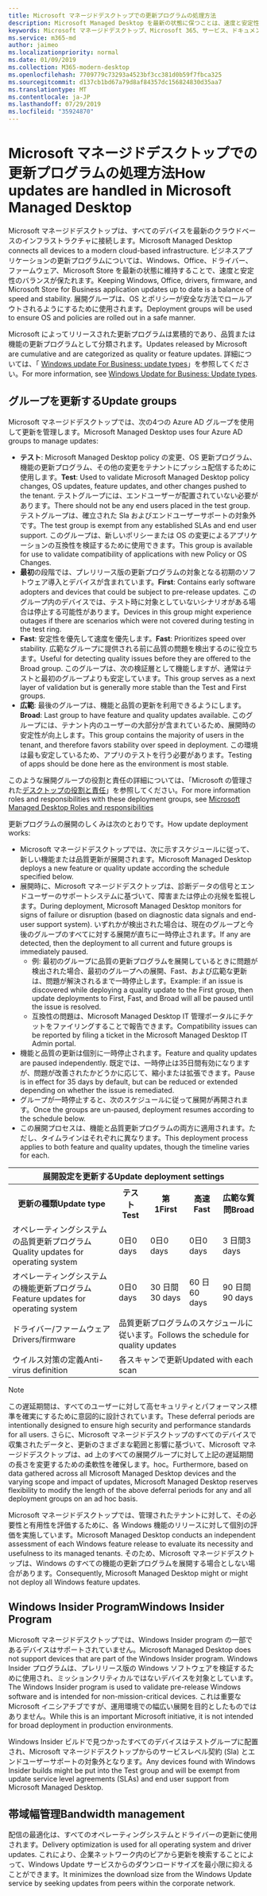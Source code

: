 ```yaml
---
title: Microsoft マネージドデスクトップでの更新プログラムの処理方法
description: Microsoft Managed Desktop を最新の状態に保つことは、速度と安定性のバランスになります。
keywords: Microsoft マネージドデスクトップ、Microsoft 365、サービス、ドキュメント
ms.service: m365-md
author: jaimeo
ms.localizationpriority: normal
ms.date: 01/09/2019
ms.collection: M365-modern-desktop
ms.openlocfilehash: 7709779c73293a4523bf3cc381d0b59f7fbca325
ms.sourcegitcommit: d137cb1bd67a79d8af84357dc156824830d35aa7
ms.translationtype: MT
ms.contentlocale: ja-JP
ms.lasthandoff: 07/29/2019
ms.locfileid: "35924870"
---
```

# <a name="how-updates-are-handled-in-microsoft-managed-desktop"></a><span data-ttu-id="682ef-104">Microsoft マネージドデスクトップでの更新プログラムの処理方法</span><span class="sxs-lookup"><span data-stu-id="682ef-104">How updates are handled in Microsoft Managed Desktop</span></span>


<!--This topic is the target for a "Learn more" link in the Admin Portal (aka.ms/update-rings); do not delete.-->

<!--Update management -->

<span data-ttu-id="682ef-105">Microsoft マネージドデスクトップは、すべてのデバイスを最新のクラウドベースのインフラストラクチャに接続します。</span><span class="sxs-lookup"><span data-stu-id="682ef-105">Microsoft Managed Desktop connects all devices to a modern cloud-based infrastructure.</span></span> <span data-ttu-id="682ef-106">ビジネスアプリケーションの更新プログラムについては、Windows、Office、ドライバー、ファームウェア、Microsoft Store を最新の状態に維持することで、速度と安定性のバランスが保たれます。</span><span class="sxs-lookup"><span data-stu-id="682ef-106">Keeping Windows, Office, drivers, firmware, and Microsoft Store for Business application updates up to date is a balance of speed and stability.</span></span> <span data-ttu-id="682ef-107">展開グループは、OS とポリシーが安全な方法でロールアウトされるようにするために使用されます。</span><span class="sxs-lookup"><span data-stu-id="682ef-107">Deployment groups will be used to ensure OS and policies are rolled out in a safe manner.</span></span> 

<span data-ttu-id="682ef-108">Microsoft によってリリースされた更新プログラムは累積的であり、品質または機能の更新プログラムとして分類されます。</span><span class="sxs-lookup"><span data-stu-id="682ef-108">Updates released by Microsoft are cumulative and are categorized as quality or feature updates.</span></span>
<span data-ttu-id="682ef-109">詳細については、「 [Windows update For Business: update types](https://docs.microsoft.com/windows/deployment/update/waas-manage-updates-wufb#update-types)」を参照してください。</span><span class="sxs-lookup"><span data-stu-id="682ef-109">For more information, see [Windows Update for Business: Update types](https://docs.microsoft.com/windows/deployment/update/waas-manage-updates-wufb#update-types).</span></span> 

## <a name="update-groups"></a><span data-ttu-id="682ef-110">グループを更新する</span><span class="sxs-lookup"><span data-stu-id="682ef-110">Update groups</span></span>

<span data-ttu-id="682ef-111">Microsoft マネージドデスクトップでは、次の4つの Azure AD グループを使用して更新を管理します。</span><span class="sxs-lookup"><span data-stu-id="682ef-111">Microsoft Managed Desktop uses four Azure AD groups to manage updates:</span></span>

- <span data-ttu-id="682ef-112">**テスト**: Microsoft Managed Desktop policy の変更、OS 更新プログラム、機能の更新プログラム、その他の変更をテナントにプッシュ配信するために使用します。</span><span class="sxs-lookup"><span data-stu-id="682ef-112">**Test**: Used to validate Microsoft Managed Desktop policy changes, OS updates, feature updates, and other changes pushed to the tenant.</span></span> <span data-ttu-id="682ef-113">テストグループには、エンドユーザーが配置されていない必要があります。</span><span class="sxs-lookup"><span data-stu-id="682ef-113">There should not be any end users placed in the test group.</span></span> <span data-ttu-id="682ef-114">テストグループは、確立された Sla およびエンドユーザーサポートの対象外です。</span><span class="sxs-lookup"><span data-stu-id="682ef-114">The test group is exempt from any established SLAs and end user support.</span></span> <span data-ttu-id="682ef-115">このグループは、新しいポリシーまたは OS の変更によるアプリケーションの互換性を検証するために使用できます。</span><span class="sxs-lookup"><span data-stu-id="682ef-115">This group is available for use to validate compatibility of applications with new Policy or OS Changes.</span></span>  
- <span data-ttu-id="682ef-116">**最初**の段階では、プレリリース版の更新プログラムの対象となる初期のソフトウェア導入とデバイスが含まれています。</span><span class="sxs-lookup"><span data-stu-id="682ef-116">**First**: Contains early software adopters and devices that could be subject to pre-release updates.</span></span> <span data-ttu-id="682ef-117">このグループ内のデバイスでは、テスト時に対象としていないシナリオがある場合は停止する可能性があります。</span><span class="sxs-lookup"><span data-stu-id="682ef-117">Devices in this group might experience outages if there are scenarios which were not covered during testing in the test ring.</span></span>
- <span data-ttu-id="682ef-118">**Fast**: 安定性を優先して速度を優先します。</span><span class="sxs-lookup"><span data-stu-id="682ef-118">**Fast**: Prioritizes speed over stability.</span></span> <span data-ttu-id="682ef-119">広範なグループに提供される前に品質の問題を検出するのに役立ちます。</span><span class="sxs-lookup"><span data-stu-id="682ef-119">Useful for detecting quality issues before they are offered to the Broad group.</span></span> <span data-ttu-id="682ef-120">このグループは、次の検証層として機能しますが、通常はテストと最初のグループよりも安定しています。</span><span class="sxs-lookup"><span data-stu-id="682ef-120">This group serves as a next layer of validation but is generally more stable than the Test and First groups.</span></span> 
- <span data-ttu-id="682ef-121">**広範**: 最後のグループは、機能と品質の更新を利用できるようにします。</span><span class="sxs-lookup"><span data-stu-id="682ef-121">**Broad**: Last group to have feature and quality updates available.</span></span> <span data-ttu-id="682ef-122">このグループには、テナント内のユーザーの大部分が含まれているため、展開時の安定性が向上します。</span><span class="sxs-lookup"><span data-stu-id="682ef-122">This group contains the majority of users in the tenant, and therefore favors stability over speed in deployment.</span></span> <span data-ttu-id="682ef-123">この環境は最も安定しているため、アプリのテストを行う必要があります。</span><span class="sxs-lookup"><span data-stu-id="682ef-123">Testing of apps should be done here as the environment is most stable.</span></span> 

<span data-ttu-id="682ef-124">このような展開グループの役割と責任の詳細については、「Microsoft の管理された[デスクトップの役割と責任](../intro/roles-and-responsibilities.md)」を参照してください。</span><span class="sxs-lookup"><span data-stu-id="682ef-124">For more information roles and responsibilities with these deployment groups, see [Microsoft Managed Desktop Roles and responsibilities](../intro/roles-and-responsibilities.md)</span></span>

<span data-ttu-id="682ef-125">更新プログラムの展開のしくみは次のとおりです。</span><span class="sxs-lookup"><span data-stu-id="682ef-125">How update deployment works:</span></span>
- <span data-ttu-id="682ef-126">Microsoft マネージドデスクトップでは、次に示すスケジュールに従って、新しい機能または品質更新が展開されます。</span><span class="sxs-lookup"><span data-stu-id="682ef-126">Microsoft Managed Desktop deploys a new feature or quality update according the schedule specified below.</span></span>
- <span data-ttu-id="682ef-127">展開時に、Microsoft マネージドデスクトップは、診断データの信号とエンドユーザーのサポートシステムに基づいて、障害または停止の兆候を監視します。</span><span class="sxs-lookup"><span data-stu-id="682ef-127">During deployment, Microsoft Managed Desktop monitors for signs of failure or disruption (based on diagnostic data signals and end-user support system).</span></span> <span data-ttu-id="682ef-128">いずれかが検出された場合は、現在のグループと今後のグループのすべてに対する展開が直ちに一時停止されます。</span><span class="sxs-lookup"><span data-stu-id="682ef-128">If any are detected, then the deployment to all current and future groups is immediately paused.</span></span>
    - <span data-ttu-id="682ef-129">例: 最初のグループに品質の更新プログラムを展開しているときに問題が検出された場合、最初のグループへの展開、Fast、および広範な更新は、問題が解決されるまで一時停止します。</span><span class="sxs-lookup"><span data-stu-id="682ef-129">Example: if an issue is discovered while deploying a quality update to the First group, then update deployments to First, Fast, and Broad will all be paused until the issue is resolved.</span></span>
    - <span data-ttu-id="682ef-130">互換性の問題は、Microsoft Managed Desktop IT 管理ポータルにチケットをファイリングすることで報告できます。</span><span class="sxs-lookup"><span data-stu-id="682ef-130">Compatibility issues can be reported by filing a ticket in the Microsoft Managed Desktop IT Admin portal.</span></span>
- <span data-ttu-id="682ef-131">機能と品質の更新は個別に一時停止されます。</span><span class="sxs-lookup"><span data-stu-id="682ef-131">Feature and quality updates are paused independently.</span></span> <span data-ttu-id="682ef-132">既定では、一時停止は35日間有効になりますが、問題が改善されたかどうかに応じて、縮小または拡張できます。</span><span class="sxs-lookup"><span data-stu-id="682ef-132">Pause is in effect for 35 days by default, but can be reduced or extended depending on whether the issue is remediated.</span></span>
- <span data-ttu-id="682ef-133">グループが一時停止すると、次のスケジュールに従って展開が再開されます。</span><span class="sxs-lookup"><span data-stu-id="682ef-133">Once the groups are un-paused, deployment resumes according to the schedule below.</span></span>
- <span data-ttu-id="682ef-134">この展開プロセスは、機能と品質更新プログラムの両方に適用されます。ただし、タイムラインはそれぞれに異なります。</span><span class="sxs-lookup"><span data-stu-id="682ef-134">This deployment process applies to both feature and quality updates, though the timeline varies for each.</span></span>

<table>
<tr><th colspan="5"><span data-ttu-id="682ef-135">展開設定を更新する</span><span class="sxs-lookup"><span data-stu-id="682ef-135">Update deployment settings</span></span></th></tr>
<tr><th><span data-ttu-id="682ef-136">更新の種類</span><span class="sxs-lookup"><span data-stu-id="682ef-136">Update type</span></span></th><th><span data-ttu-id="682ef-137">テスト</span><span class="sxs-lookup"><span data-stu-id="682ef-137">Test</span></span></th><th><span data-ttu-id="682ef-138">第 1</span><span class="sxs-lookup"><span data-stu-id="682ef-138">First</span></span></th><th><span data-ttu-id="682ef-139">高速</span><span class="sxs-lookup"><span data-stu-id="682ef-139">Fast</span></span></th><th><span data-ttu-id="682ef-140">広範な質問</span><span class="sxs-lookup"><span data-stu-id="682ef-140">Broad</span></span></th></tr>
<tr><td><span data-ttu-id="682ef-141">オペレーティングシステムの品質更新プログラム</span><span class="sxs-lookup"><span data-stu-id="682ef-141">Quality updates for operating system</span></span></td><td><span data-ttu-id="682ef-142">0日</span><span class="sxs-lookup"><span data-stu-id="682ef-142">0 days</span></span></td><td><span data-ttu-id="682ef-143">0日</span><span class="sxs-lookup"><span data-stu-id="682ef-143">0 days</span></span></td><td><span data-ttu-id="682ef-144">0日</span><span class="sxs-lookup"><span data-stu-id="682ef-144">0 days</span></span></td><td><span data-ttu-id="682ef-145">3 日間</span><span class="sxs-lookup"><span data-stu-id="682ef-145">3 days</span></span></td></tr>
<tr><td><span data-ttu-id="682ef-146">オペレーティングシステムの機能更新プログラム</span><span class="sxs-lookup"><span data-stu-id="682ef-146">Feature updates for operating system</span></span></td><td><span data-ttu-id="682ef-147">0日</span><span class="sxs-lookup"><span data-stu-id="682ef-147">0 days</span></span></td><td><span data-ttu-id="682ef-148">30 日間</span><span class="sxs-lookup"><span data-stu-id="682ef-148">30 days</span></span></td><td><span data-ttu-id="682ef-149">60 日</span><span class="sxs-lookup"><span data-stu-id="682ef-149">60 days</span></span></td><td><span data-ttu-id="682ef-150">90 日間</span><span class="sxs-lookup"><span data-stu-id="682ef-150">90 days</span></span></td></tr>
<tr><td><span data-ttu-id="682ef-151">ドライバー/ファームウェア</span><span class="sxs-lookup"><span data-stu-id="682ef-151">Drivers/firmware</span></span></td><td colspan="4"><span data-ttu-id="682ef-152">品質更新プログラムのスケジュールに従います。</span><span class="sxs-lookup"><span data-stu-id="682ef-152">Follows the schedule for quality updates</span></span></td></tr>
<tr><td><span data-ttu-id="682ef-153">ウイルス対策の定義</span><span class="sxs-lookup"><span data-stu-id="682ef-153">Anti-virus definition</span></span></td><td colspan="4"><span data-ttu-id="682ef-154">各スキャンで更新</span><span class="sxs-lookup"><span data-stu-id="682ef-154">Updated with each scan</span></span></td></tr>
</table>

>[!NOTE]
><span data-ttu-id="682ef-155">この遅延期間は、すべてのユーザーに対して高セキュリティとパフォーマンス標準を確実にするために意図的に設計されています。</span><span class="sxs-lookup"><span data-stu-id="682ef-155">These deferral periods are intentionally designed to ensure high security and performance standards for all users.</span></span> <span data-ttu-id="682ef-156">さらに、Microsoft マネージドデスクトップのすべてのデバイスで収集されたデータと、更新のさまざまな範囲と影響に基づいて、Microsoft マネージドデスクトップは、ad 上のすべての展開グループに対して上記の遅延期間の長さを変更するための柔軟性を確保します。hoc。</span><span class="sxs-lookup"><span data-stu-id="682ef-156">Furthermore, based on data gathered across all Microsoft Managed Desktop devices and the varying scope and impact of updates, Microsoft Managed Desktop reserves flexibility to modify the length of the above deferral periods for any and all deployment groups on an ad hoc basis.</span></span>
>
><span data-ttu-id="682ef-157">Microsoft マネージドデスクトップでは、管理されたテナントに対して、その必要性と有用性を評価するために、各 Windows 機能のリリースに対して個別の評価を実施しています。</span><span class="sxs-lookup"><span data-stu-id="682ef-157">Microsoft Managed Desktop conducts an independent assessment of each Windows feature release to evaluate its necessity and usefulness to its managed tenants.</span></span> <span data-ttu-id="682ef-158">そのため、Microsoft マネージドデスクトップは、Windows のすべての機能の更新プログラムを展開する場合としない場合があります。</span><span class="sxs-lookup"><span data-stu-id="682ef-158">Consequently, Microsoft Managed Desktop might or might not deploy all Windows feature updates.</span></span> 

## <a name="windows-insider-program"></a><span data-ttu-id="682ef-159">Windows Insider Program</span><span class="sxs-lookup"><span data-stu-id="682ef-159">Windows Insider Program</span></span>

<span data-ttu-id="682ef-160">Microsoft マネージドデスクトップでは、Windows Insider program の一部であるデバイスはサポートされていません。</span><span class="sxs-lookup"><span data-stu-id="682ef-160">Microsoft Managed Desktop does not support devices that are part of the Windows Insider program.</span></span> <span data-ttu-id="682ef-161">Windows Insider プログラムは、プレリリース版の Windows ソフトウェアを検証するために使用され、ミッションクリティカルではないデバイスを対象としています。</span><span class="sxs-lookup"><span data-stu-id="682ef-161">The Windows Insider program is used to validate pre-release Windows software and is intended for non-mission-critical devices.</span></span> <span data-ttu-id="682ef-162">これは重要な Microsoft イニシアチブですが、運用環境での幅広い展開を目的としたものではありません。</span><span class="sxs-lookup"><span data-stu-id="682ef-162">While this is an important Microsoft initiative, it is not intended for broad deployment in production environments.</span></span> 

<span data-ttu-id="682ef-163">Windows Insider ビルドで見つかったすべてのデバイスはテストグループに配置され、Microsoft マネージドデスクトップからのサービスレベル契約 (Sla) とエンドユーザーサポートの対象外となります。</span><span class="sxs-lookup"><span data-stu-id="682ef-163">Any devices found with Windows Insider builds might be put into the Test group and will be exempt from update service level agreements (SLAs) and end user support from Microsoft Managed Desktop.</span></span>

## <a name="bandwidth-management"></a><span data-ttu-id="682ef-164">帯域幅管理</span><span class="sxs-lookup"><span data-stu-id="682ef-164">Bandwidth management</span></span>

<span data-ttu-id="682ef-165">配信の最適化は、すべてのオペレーティングシステムとドライバーの更新に使用されます。</span><span class="sxs-lookup"><span data-stu-id="682ef-165">Delivery optimization is used for all operating system and driver updates.</span></span> <span data-ttu-id="682ef-166">これにより、企業ネットワーク内のピアから更新を検索することによって、Windows Update サービスからのダウンロードサイズを最小限に抑えることができます。</span><span class="sxs-lookup"><span data-stu-id="682ef-166">It minimizes the download size from the Windows Update service by seeking updates from peers within the corporate network.</span></span>


